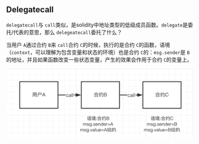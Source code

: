 ## Delegatecall

`delegatecall`与 `call`类似，是solidity中地址类型的低级成员函数。`delegate`是委托/代表的意思，那么 `delegeatecall`委托了什么？

当用户 `A`通过合约 `B`来 `call`合约 `C`的时候，执行的是合约 `C`的函数，语境（`context`，可以理解为包含变量和状态的环境）也是合约 `C`的：`msg.sender`是 `B`的地址，并且如果函数改变一些状态变量，产生的效果会作用于合约 `C`的变量上。

![1694252217952](image/23.Delegatecall/1694252217952.png)
